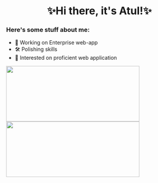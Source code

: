 <h1 align="center">✨Hi there, it's Atul!✨</h1>

### Here's some stuff about me:

- 🔭 Working on Enterprise web-app
- 🛠️ Polishing skills
- 🌱 Interested on proficient web application

<a href=https://github.com/imatularyan>
  <img align="center" height="150em" width="360px" src="https://github-readme-stats.vercel.app/api?username=imatularyan&custom_title=My%20Github%20Stats%21&theme=vue&count_private=true&include_all_commits=true&show_icons=true&cache_seconds=1800" />
  <img align="center" height="150em" width="360px" src="https://github-readme-stats.vercel.app/api/top-langs/?username=imatularyan&custom_title=Which%20languages%20I%20use%20the%20most%3F&theme=vue&hide=ampl,tex&layout=compact&langs_count=6&cache_seconds=1800" />
</a>
